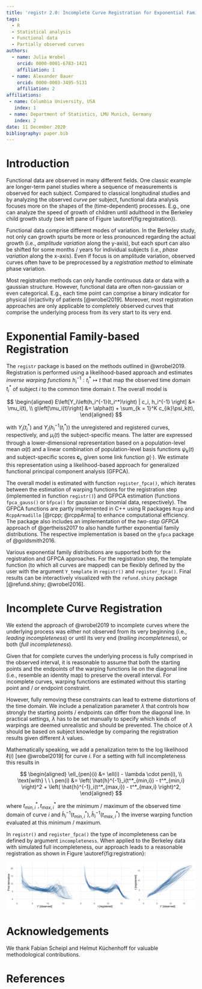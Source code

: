 ```yaml
---
title: 'registr 2.0: Incomplete Curve Registration for Exponential Family Functional Data'
tags:
  - R
  - Statistical analysis
  - Functional data
  - Partially observed curves
authors:
  - name: Julia Wrobel
    orcid: 0000-0001-6783-1421
    affiliation: 1
  - name: Alexander Bauer
    orcid: 0000-0003-3495-5131
    affiliation: 2
affiliations:
 - name: Columbia University, USA
   index: 1
 - name: Department of Statistics, LMU Munich, Germany
   index: 2
date: 11 December 2020
bibliography: paper.bib
---
```


# Introduction

Functional data are observed in many different fields.
One classic example are longer-term panel studies where a sequence of measurements
is observed for each subject.
Compared to classical longitudinal studies and by analyzing the
observed _curve_ per subject, functional data analysis focuses more
on the shapes of the (time-dependent) processes.
E.g., one can analyze the speed of growth of children until adulthood
in the Berkeley child growth study (see left pane of Figure \autoref{fig:registration}).

Functional data comprise different modes of variation.
In the Berkeley study, not only can growth spurts be more or less pronounced
regarding the actual growth (i.e., _amplitude variation_ along the y-axis), but each spurt
can also be shifted for some months / years for individual subjects (i.e., _phase variation_ along the x-axis).
Even if focus is on amplitude variation, observed curves often have to be
preprocessed by a _registration method_ to eliminate phase variation.

Most registration methods can only handle continuous data or data with a gaussian
structure. However, functional data are often non-gaussian or even categorical.
E.g., each time point can comprise a binary indicator for physical (in)activity
of patients [@wrobel2019].
Moreover, most registration approaches are only applicable to completely observed curves that
comprise the underlying process from its very start to its very end.

# Exponential Family-based Registration

The `registr` package is based on the methods outlined in @wrobel2019.
Registration is performed using a likelihood-based approach and estimates
_inverse warping functions_ $h_i^{-1}: t_i^* \mapsto t$ that map the observed
time domain $t_i^*$ of subject $i$ to the common time domain $t$.
The overall model is

$$
\begin{aligned}
E\left[Y_i\left(h_i^{-1}(t_i^*)\right) | c_i, h_i^{-1} \right] &= \mu_i(t), \\
g\left[\mu_i(t)\right] &= \alpha(t) + \sum_{k = 1}^K c_{ik}\psi_k(t),
\end{aligned}
$$

with $Y_i\left(t_i^*\right)$ and $Y_i\left(h_i^{-1}(t_i^*)\right)$ the unregistered and registered curves, respectively,
and $\mu_i(t)$ the subject-specific means.
The latter are expressed through a lower-dimensional representation based on
a population-level mean $\alpha(t)$ and a linear combination of population-level basis functions $\psi_k(t)$
and subject-specific scores $\boldsymbol{c}_i$, given some link function $g(\cdot)$.
We estimate this representation using a likelihood-based
approach for generalized functional principal component analysis (GFPCA).

The overall model is estimated with function `register_fpca()`, which iterates 
between the estimation of warping
functions for the registration step (implemented in function `registr()`)
and GFPCA estimation (functions `fpca_gauss()` or `bfpca()` for gaussian or binomial data, respectively).
The GFPCA functions are partly implemented in C++ using R packages `Rcpp` and `RcppArmadillo` [@rcpp; @rcppArma]
to enhance computational efficiency.
The package also includes an implementation of the _two-step GFPCA_ approach
of @gertheiss2017 to also handle further exponential family distributions.
The respective implementation is based on the `gfpca` package of @goldsmith2016.

Various exponential family distributions are supported both for the registration and GFPCA approaches.
For the registration step, the template function (to which all curves are mapped)
can be flexibly defined by the user with the argument `Y_template` in `registr()` and `register_fpca()`.
Final results can be interactively visualized with the `refund.shiny` package [@refund.shiny; @wrobel2016]. 

# Incomplete Curve Registration

We extend the approach of @wrobel2019 to
incomplete curves where the underlying process was either not observed
from its very beginning (i.e., _leading incompleteness_) or until its very end
(_trailing incompleteness_), or both (_full incompleteness_).

Given that for complete curves the underlying process is fully comprised in the observed
interval, it is reasonable to assume that both the starting points and the
endpoints of the warping functions lie on the diagonal line (i.e., resemble an identity map) to preserve the overall interval.
For incomplete curves, warping functions are estimated without this
starting point and / or endpoint constraint.

However, fully removing these constraints can lead to extreme distortions
of the time domain.
We include a penalization parameter $\lambda$ that controls how strongly
the starting points / endpoints can differ from the diagonal line.
In practical settings, $\lambda$ has to be set manually to specify which kinds of
warpings are deemed unrealistic and should be prevented.
The choice of $\lambda$ should be based on subject knowledge by comparing
the registration results given different $\lambda$ values.

Mathematically speaking, we add a penalization term to the log likelihood $\ell(i)$ [see @wrobel2019]
for curve $i$. For a setting with full incompleteness this results in

$$
\begin{aligned}
\ell_{pen}(i) &= \ell(i) - \lambda \cdot pen(i), \\
\text{with} \ \ \ 
pen(i) &= \left( \hat{h}^{-1}_i(t^*_{min,i}) - t^*_{min,i} \right)^2 +
\left( \hat{h}^{-1}_i(t^*_{max,i}) - t^*_{max,i} \right)^2,
\end{aligned}
$$

where $t^*_{min,i},t^*_{max,i}$ are the minimum / maximum of the observed time domain of curve $i$ and
$\hat{h}^{-1}_i(t^*_{min,i}), \hat{h}^{-1}_i(t^*_{max,i})$ the inverse warping function evaluated at this
minimum / maximum.

In `registr()` and `register_fpca()` the type of incompleteness can be defined
by argument `incompleteness`.
When applied to the Berkeley data with simulated full incompleteness,
our approach leads to a reasonable registration as shown in Figure \autoref{fig:registration}:

![Left pane: Berkeley child growth data with simulated incompleteness; center: curves after registration; right: estimated inverse warping functions.\label{fig:registration}](figures/2_registration.png)

# Acknowledgements

We thank Fabian Scheipl and Helmut Küchenhoff for valuable methodological contributions.

# References